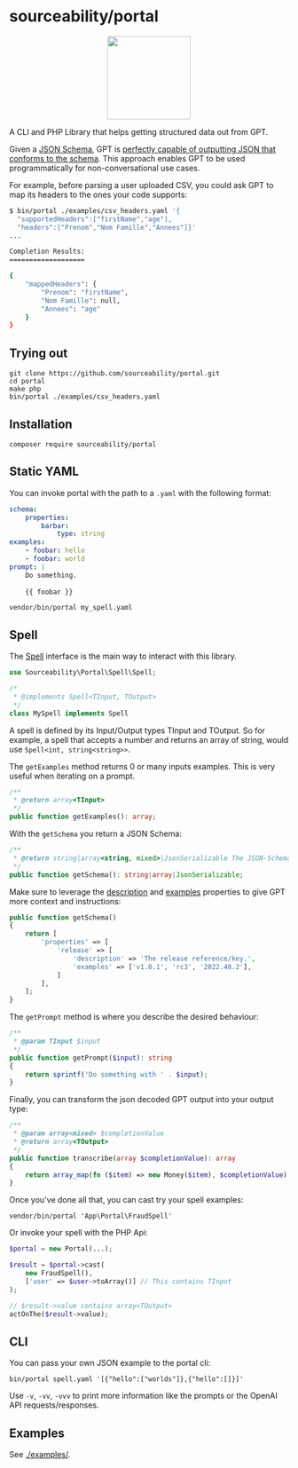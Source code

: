 # sourceability/portal

<p align="center">
<img src="https://user-images.githubusercontent.com/611271/227591267-815bc626-5a78-4332-9129-11b341b6d4ae.png" width="150" />
</p>

A CLI and PHP Library that helps getting structured data out from GPT.

Given a [JSON Schema][json_schema], GPT is [perfectly capable of outputting JSON that conforms to the schema][blog_gpt_json_schema].
This approach enables GPT to be used programmatically for non-conversational use cases.

For example, before parsing a user uploaded CSV, you could ask GPT to map its headers to the ones your code supports:
```bash
$ bin/portal ./examples/csv_headers.yaml '{
  "supportedHeaders":["firstName","age"], 
  "headers":["Prenom","Nom Famille","Annees"]}'
...

Completion Results:
===================

{
    "mappedHeaders": {
        "Prenom": "firstName",
        "Nom Famille": null,
        "Annees": "age"
    }
}
```

## Trying out

```
git clone https://github.com/sourceability/portal.git
cd portal
make php
bin/portal ./examples/csv_headers.yaml
```

## Installation

```
composer require sourceability/portal
```

## Static YAML

You can invoke portal with the path to a `.yaml` with the following format:
```yaml
schema:
    properties:
        barbar:
            type: string
examples:
    - foobar: hello
    - foobar: world
prompt: |
    Do something.
  
    {{ foobar }}
```

```
vendor/bin/portal my_spell.yaml
```

## Spell

The [Spell][Spell.php] interface is the main way to interact with this library.

```php
use Sourceability\Portal\Spell\Spell;

/*
 * @implements Spell<TInput, TOutput>
 */
class MySpell implements Spell
```
A spell is defined by its Input/Output types TInput and TOutput.
So for example, a spell that accepts a number and returns an array of string, would use `Spell<int, string<string>>`.

The `getExamples` method returns 0 or many inputs examples. This is very useful when iterating on a prompt.
```php
/**
 * @return array<TInput>
 */
public function getExamples(): array;
```

With the `getSchema` you return a JSON Schema:
```php
/**
 * @return string|array<string, mixed>|JsonSerializable The JSON-Schema of the desired completion output.
 */
public function getSchema(): string|array|JsonSerializable;
```

Make sure to leverage the [description][json_schema_description] and [examples][json_schema_examples] properties to give GPT more context and instructions:
```php
public function getSchema()
{
    return [
        'properties' => [
            'release' => [
                'description' => 'The release reference/key.',
                'examples' => ['v1.0.1', 'rc3', '2022.48.2'],
            ]
        ],
    ];
}
```

The `getPrompt` method is where you describe the desired behaviour:
```php
/**
 * @param TInput $input
 */
public function getPrompt($input): string
{
    return sprintf('Do something with ' . $input);
}
```

Finally, you can transform the json decoded GPT output into your output type:
```php
/**
 * @param array<mixed> $completionValue
 * @return array<TOutput>
 */
public function transcribe(array $completionValue): array
{
    return array_map(fn ($item) => new Money($item), $completionValue);
}
```

Once you've done all that, you can cast try your spell examples:
```
vendor/bin/portal 'App\Portal\FraudSpell'
```

Or invoke your spell with the PHP Api:
```php
$portal = new Portal(...);

$result = $portal->cast(
    new FraudSpell(),
    ['user' => $user->toArray()] // This contains TInput
);

// $result->value contains array<TOutput>
actOnThe($result->value);
```

## CLI

You can pass your own JSON example to the portal cli:
```
bin/portal spell.yaml '[{"hello":["worlds"]},{"hello":[]}]'
```

Use `-v`, `-vv`, `-vvv` to print more information like the prompts or the OpenAI API requests/responses.

## Examples

See [./examples/](./examples).

[json_schema]: https://json-schema.org
[json_schema_description]: https://www.learnjsonschema.com/2020-12/meta-data/description/
[json_schema_examples]: https://www.learnjsonschema.com/2020-12/meta-data/examples/
[blog_gpt_json_schema]: https://blog.humphd.org/pouring-language-through-shape/
[Spell.php]: src/Spell/Spell.php
